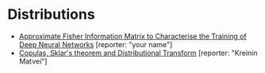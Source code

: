 #  Distributions
* [Approximate Fisher Information Matrix to Characterise the Training of Deep Neural Networks](https://arxiv.org/pdf/1810.06767.pdf) [reporter: "your name"]
* [Copulas, Sklar's theorem  and Distributional Transform](https://link.springer.com/chapter/10.1007/978-3-642-33590-7_1) [reporter: "Kreinin Matvei"]
